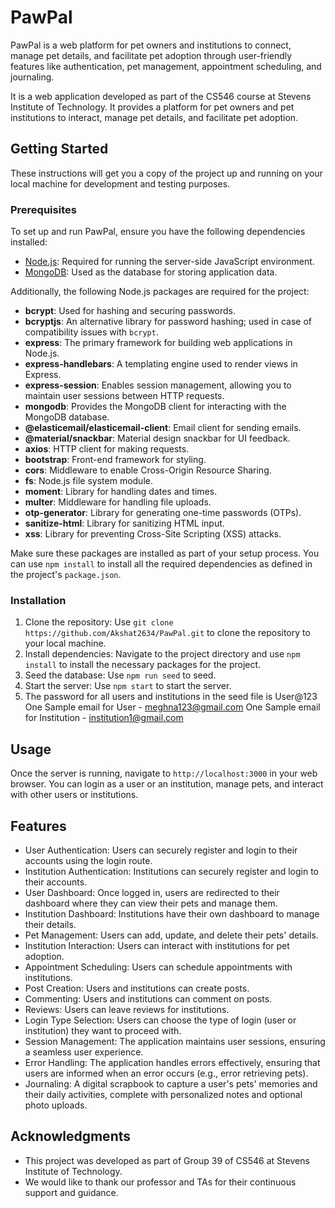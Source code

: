 # PawPal

PawPal is a web platform for pet owners and institutions to connect, manage pet details, and facilitate pet adoption through user-friendly features like authentication, pet management, appointment scheduling, and journaling.

It is a web application developed as part of the CS546 course at Stevens Institute of Technology. It provides a platform for pet owners and pet institutions to interact, manage pet details, and facilitate pet adoption.

## Getting Started

These instructions will get you a copy of the project up and running on your local machine for development and testing purposes.

### Prerequisites

To set up and run PawPal, ensure you have the following dependencies installed:

- [Node.js](https://nodejs.org/): Required for running the server-side JavaScript environment.
- [MongoDB](https://www.mongodb.com/): Used as the database for storing application data.

Additionally, the following Node.js packages are required for the project:

- **bcrypt**: Used for hashing and securing passwords.
- **bcryptjs**: An alternative library for password hashing; used in case of compatibility issues with `bcrypt`.
- **express**: The primary framework for building web applications in Node.js.
- **express-handlebars**: A templating engine used to render views in Express.
- **express-session**: Enables session management, allowing you to maintain user sessions between HTTP requests.
- **mongodb**: Provides the MongoDB client for interacting with the MongoDB database.
- **@elasticemail/elasticemail-client**: Email client for sending emails.
- **@material/snackbar**: Material design snackbar for UI feedback.
- **axios**: HTTP client for making requests.
- **bootstrap**: Front-end framework for styling.
- **cors**: Middleware to enable Cross-Origin Resource Sharing.
- **fs**: Node.js file system module.
- **moment**: Library for handling dates and times.
- **multer**: Middleware for handling file uploads.
- **otp-generator**: Library for generating one-time passwords (OTPs).
- **sanitize-html**: Library for sanitizing HTML input.
- **xss**: Library for preventing Cross-Site Scripting (XSS) attacks.

Make sure these packages are installed as part of your setup process. You can use `npm install` to install all the required dependencies as defined in the project's `package.json`.

### Installation

1. Clone the repository: Use `git clone https://github.com/Akshat2634/PawPal.git` to clone the repository to your local machine.
2. Install dependencies: Navigate to the project directory and use `npm install` to install the necessary packages for the project.
3. Seed the database: Use `npm run seed` to seed.
4. Start the server: Use `npm start` to start the server.
5. The password for all users and institutions in the seed file is User@123
One Sample email for User  -  meghna123@gmail.com
One Sample email for Institution - institution1@gmail.com

## Usage

Once the server is running, navigate to `http://localhost:3000` in your web browser. You can login as a user or an institution, manage pets, and interact with other users or institutions.

## Features

- User Authentication: Users can securely register and login to their accounts using the login route.
- Institution Authentication: Institutions can securely register and login to their accounts.
- User Dashboard: Once logged in, users are redirected to their dashboard where they can view their pets and manage them.
- Institution Dashboard: Institutions have their own dashboard to manage their details.
- Pet Management: Users can add, update, and delete their pets' details.
- Institution Interaction: Users can interact with institutions for pet adoption.
- Appointment Scheduling: Users can schedule appointments with institutions.
- Post Creation: Users and institutions can create posts.
- Commenting: Users and institutions can comment on posts.
- Reviews: Users can leave reviews for institutions.
- Login Type Selection: Users can choose the type of login (user or institution) they want to proceed with.
- Session Management: The application maintains user sessions, ensuring a seamless user experience.
- Error Handling: The application handles errors effectively, ensuring that users are informed when an error occurs (e.g., error retrieving pets).
- Journaling: A digital scrapbook to capture a user's pets' memories and their daily activities, complete with personalized notes and optional photo uploads.
## Acknowledgments

- This project was developed as part of Group 39 of CS546 at Stevens Institute of Technology.
- We would like to thank our professor and TAs for their continuous support and guidance.

